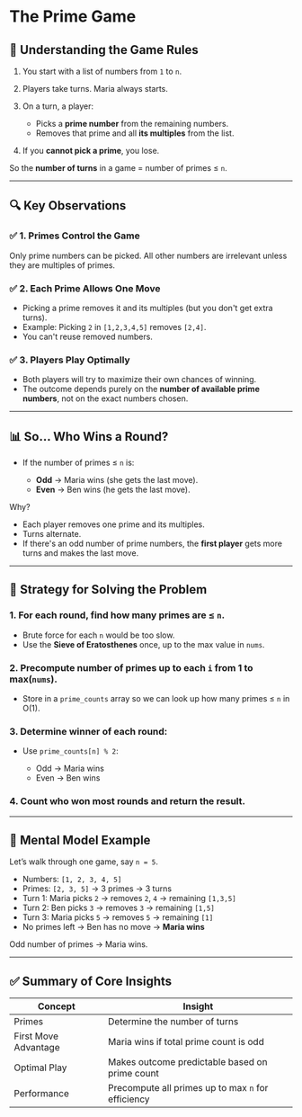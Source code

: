 # The Prime Game

## 🧠 **Understanding the Game Rules**

1. You start with a list of numbers from `1` to `n`.
2. Players take turns. Maria always starts.
3. On a turn, a player:

   * Picks a **prime number** from the remaining numbers.
   * Removes that prime and all **its multiples** from the list.
4. If you **cannot pick a prime**, you lose.

So the **number of turns** in a game = number of primes ≤ `n`.

---

## 🔍 **Key Observations**

### ✅ 1. Primes Control the Game

Only prime numbers can be picked. All other numbers are irrelevant unless they are multiples of primes.

### ✅ 2. Each Prime Allows One Move

* Picking a prime removes it and its multiples (but you don't get extra turns).
* Example: Picking `2` in `[1,2,3,4,5]` removes `[2,4]`.
* You can't reuse removed numbers.

### ✅ 3. Players Play Optimally

* Both players will try to maximize their own chances of winning.
* The outcome depends purely on the **number of available prime numbers**, not on the exact numbers chosen.

---

## 📊 **So... Who Wins a Round?**

* If the number of primes ≤ `n` is:

  * **Odd** → Maria wins (she gets the last move).
  * **Even** → Ben wins (he gets the last move).

Why?

* Each player removes one prime and its multiples.
* Turns alternate.
* If there's an odd number of prime numbers, the **first player** gets more turns and makes the last move.

---

## 🚀 **Strategy for Solving the Problem**

### 1. For each round, find how many primes are ≤ `n`.

* Brute force for each `n` would be too slow.
* Use the **Sieve of Eratosthenes** once, up to the max value in `nums`.

### 2. Precompute number of primes up to each `i` from 1 to max(`nums`).

* Store in a `prime_counts` array so we can look up how many primes ≤ `n` in O(1).

### 3. Determine winner of each round:

* Use `prime_counts[n] % 2`:

  * Odd → Maria wins
  * Even → Ben wins

### 4. Count who won most rounds and return the result.

---

## 🧠 **Mental Model Example**

Let’s walk through one game, say `n = 5`.

* Numbers: `[1, 2, 3, 4, 5]`
* Primes: `[2, 3, 5]` → 3 primes → 3 turns
* Turn 1: Maria picks `2` → removes `2`, `4` → remaining `[1,3,5]`
* Turn 2: Ben picks `3` → removes `3` → remaining `[1,5]`
* Turn 3: Maria picks `5` → removes `5` → remaining `[1]`
* No primes left → Ben has no move → **Maria wins**

Odd number of primes → Maria wins.

---

## ✅ Summary of Core Insights

| Concept              | Insight                                            |
| -------------------- | -------------------------------------------------- |
| Primes               | Determine the number of turns                      |
| First Move Advantage | Maria wins if total prime count is odd             |
| Optimal Play         | Makes outcome predictable based on prime count     |
| Performance          | Precompute all primes up to max `n` for efficiency |

